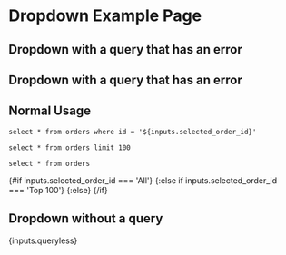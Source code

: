 # Dropdown Example Page

## Dropdown with a query that has an error

<Dropdown label="Dropdown with an Error" value="order_id" data="named_reviews" where="nps_score > 7 and their name is Bob" name="selected_order_id">
    <DropdownOption value="All" />
    <DropdownOption value="Top 100" />
</Dropdown>

## Dropdown with a query that has an error

<Dropdown label="Dropdown with an Error" value="order_id" data="named_reviews" where="nps_score > 7 and their name is Bob" name="selected_order_id">
    <DropdownOption value="All" />
    <DropdownOption value="Top 100" />
</Dropdown>

## Normal Usage

```full_selected_order
select * from orders where id = '${inputs.selected_order_id}'
```

```top_100_orders
select * from orders limit 100
```

```orders
select * from orders
```

<BigValue data={inputs} value=selected_order_id />

{#if inputs.selected_order_id === 'All'}
<DataTable data={orders} />
{:else if inputs.selected_order_id === 'Top 100'}
<DataTable data={top_100_orders} />
{:else}
<DataTable data={full_selected_order} />
{/if}

<Dropdown label="Selected Order ID" value_label="first_name || ' ' || last_name" value="order_id" data="named_reviews" where="nps_score > 7" order="first_name" name="selected_order_id">
    <DropdownOption value="All" />
    <DropdownOption value="Top 100" />
</Dropdown>

## Dropdown without a query

<Dropdown label=Queryless name=queryless>
	<DropdownOption value="Option number one" />
	<DropdownOption value="Option number two" />
	<DropdownOption label="Option number three" value="I'm different!" />
</Dropdown>

{inputs.queryless}
